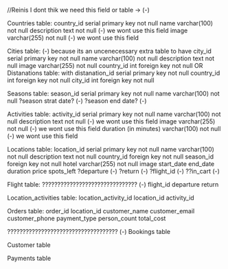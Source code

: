//Reinis I dont thik we need this field or table -> (-)

Countries table: 
    country_id serial primary key not null
    name varchar(100) not null
    description text not null (-) we wont use this field
    image varchar(255) not null (-) we wont use this field

Cities table: (-) because its an uncenecessary extra table to have
    city_id serial primary key not null
    name varchar(100) not null
    description text not null
    image varchar(255) not null
        country_id int foreign key not null       OR     Distanations table: with 
                                            distanation_id serial primary key not null
                                            country_id int foreign key not null
                                            city_id int foreign key not null

Seasons table:
    season_id serial primary key not null
    name varchar(100) not null
    ?season strat date? (-)
    ?season end date? (-)

Activities table:
    activity_id serial primary key not null
    name varchar(100) not null
    description text not null (-) we wont use this field
    image varchar(255) not null (-) we wont use this field
    duration (in minutes) varchar(100) not null (-) we wont use this field

Locations table:
    location_id serial primary key not null
    name varchar(100) not null
    description text not null
    country_id foreign key not null
    season_id foreign key not null
    hotel varchar(255) not null
    image
    start_date
    end_date
    duration
    price
    spots_left
    ?departure (-)
    ?return (-)
    ?flight_id (-)
    ??in_cart (-)


Flight table: ??????????????????????????????? (-)
    flight_id
    departure
    return


Location_activities table:
    location_activity_id
    location_id
    activity_id

Orders table:
    order_id
    location_id
    customer_name
    customer_email
    customer_phone
    payment_type
    person_count
    total_cost

???????????????????????????????????? (-)
Bookings table

Customer table

Payments table




